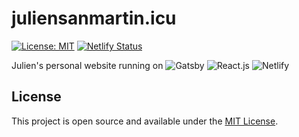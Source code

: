 # juliensanmartin.icu

[![License: MIT](https://img.shields.io/badge/License-MIT-blue.svg)](https://opensource.org/licenses/MIT) [![Netlify Status](https://api.netlify.com/api/v1/badges/0a51d0e9-f611-4dd8-887f-fc1889e68540/deploy-status)](https://app.netlify.com/sites/tania/deploys)

Julien's personal website running on 
![Gatsby](https://user-images.githubusercontent.com/21834/35175472-11db4c98-fd74-11e7-9886-7e4e418c3f90.png) ![React.js](https://www.metaltoad.com/sites/default/files/styles/large_personal_photo_870x500_/public/2020-05/react-js-blog-header.png?itok=VbfDeSgJ) ![Netlify](https://download.logo.wine/logo/Netlify/Netlify-Logo.wine.png)

## License

This project is open source and available under the [MIT License](LICENSE).
